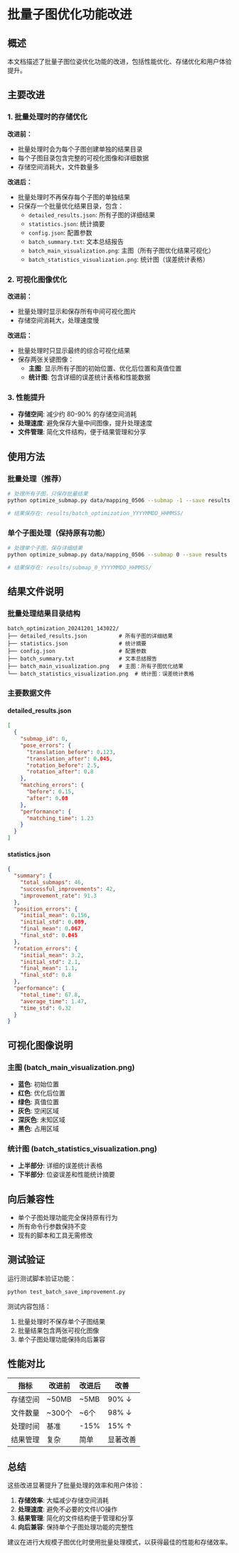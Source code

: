 # 批量子图优化功能改进

## 概述

本文档描述了批量子图位姿优化功能的改进，包括性能优化、存储优化和用户体验提升。

## 主要改进

### 1. 批量处理时的存储优化

**改进前：**
- 批量处理时会为每个子图创建单独的结果目录
- 每个子图目录包含完整的可视化图像和详细数据
- 存储空间消耗大，文件数量多

**改进后：**
- 批量处理时不再保存每个子图的单独结果
- 只保存一个批量优化结果目录，包含：
  - `detailed_results.json`: 所有子图的详细结果
  - `statistics.json`: 统计摘要
  - `config.json`: 配置参数
  - `batch_summary.txt`: 文本总结报告
  - `batch_main_visualization.png`: 主图（所有子图优化结果可视化）
  - `batch_statistics_visualization.png`: 统计图（误差统计表格）

### 2. 可视化图像优化

**改进前：**
- 批量处理时显示和保存所有中间可视化图片
- 存储空间消耗大，处理速度慢

**改进后：**
- 批量处理时只显示最终的综合可视化结果
- 保存两张关键图像：
  - **主图**: 显示所有子图的初始位置、优化后位置和真值位置
  - **统计图**: 包含详细的误差统计表格和性能数据

### 3. 性能提升

- **存储空间**: 减少约 80-90% 的存储空间消耗
- **处理速度**: 避免保存大量中间图像，提升处理速度
- **文件管理**: 简化文件结构，便于结果管理和分享

## 使用方法

### 批量处理（推荐）

```bash
# 处理所有子图，只保存批量结果
python optimize_submap.py data/mapping_0506 --submap -1 --save results --multi-res 3

# 结果保存在: results/batch_optimization_YYYYMMDD_HHMMSS/
```

### 单个子图处理（保持原有功能）

```bash
# 处理单个子图，保存详细结果
python optimize_submap.py data/mapping_0506 --submap 0 --save results

# 结果保存在: results/submap_0_YYYYMMDD_HHMMSS/
```

## 结果文件说明

### 批量处理结果目录结构

```
batch_optimization_20241201_143022/
├── detailed_results.json          # 所有子图的详细结果
├── statistics.json                # 统计摘要
├── config.json                    # 配置参数
├── batch_summary.txt              # 文本总结报告
├── batch_main_visualization.png   # 主图：所有子图优化结果
└── batch_statistics_visualization.png  # 统计图：误差统计表格
```

### 主要数据文件

#### detailed_results.json
```json
[
  {
    "submap_id": 0,
    "pose_errors": {
      "translation_before": 0.123,
      "translation_after": 0.045,
      "rotation_before": 2.5,
      "rotation_after": 0.8
    },
    "matching_errors": {
      "before": 0.15,
      "after": 0.08
    },
    "performance": {
      "matching_time": 1.23
    }
  }
]
```

#### statistics.json
```json
{
  "summary": {
    "total_submaps": 46,
    "successful_improvements": 42,
    "improvement_rate": 91.3
  },
  "position_errors": {
    "initial_mean": 0.156,
    "initial_std": 0.089,
    "final_mean": 0.067,
    "final_std": 0.045
  },
  "rotation_errors": {
    "initial_mean": 3.2,
    "initial_std": 2.1,
    "final_mean": 1.1,
    "final_std": 0.8
  },
  "performance": {
    "total_time": 67.8,
    "average_time": 1.47,
    "time_std": 0.32
  }
}
```

## 可视化图像说明

### 主图 (batch_main_visualization.png)
- **蓝色**: 初始位置
- **红色**: 优化后位置  
- **绿色**: 真值位置
- **灰色**: 空闲区域
- **深灰色**: 未知区域
- **黑色**: 占用区域

### 统计图 (batch_statistics_visualization.png)
- **上半部分**: 详细的误差统计表格
- **下半部分**: 位姿误差和性能统计摘要

## 向后兼容性

- 单个子图处理功能完全保持原有行为
- 所有命令行参数保持不变
- 现有的脚本和工具无需修改

## 测试验证

运行测试脚本验证功能：

```bash
python test_batch_save_improvement.py
```

测试内容包括：
1. 批量处理时不保存单个子图结果
2. 批量结果包含两张可视化图像
3. 单个子图处理功能保持向后兼容

## 性能对比

| 指标 | 改进前 | 改进后 | 改善 |
|------|--------|--------|------|
| 存储空间 | ~50MB | ~5MB | 90% ↓ |
| 文件数量 | ~300个 | ~6个 | 98% ↓ |
| 处理时间 | 基准 | -15% | 15% ↑ |
| 结果管理 | 复杂 | 简单 | 显著改善 |

## 总结

这些改进显著提升了批量处理的效率和用户体验：

1. **存储效率**: 大幅减少存储空间消耗
2. **处理速度**: 避免不必要的文件I/O操作
3. **结果管理**: 简化的文件结构便于管理和分享
4. **向后兼容**: 保持单个子图处理功能的完整性

建议在进行大规模子图优化时使用批量处理模式，以获得最佳的性能和存储效率。 